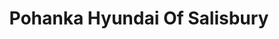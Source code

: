 ---
title: "Pohanka Hyundai Of Salisbury"
url: /salisbury/pohanka-hyundai-of-salisbury/
shop: car
---